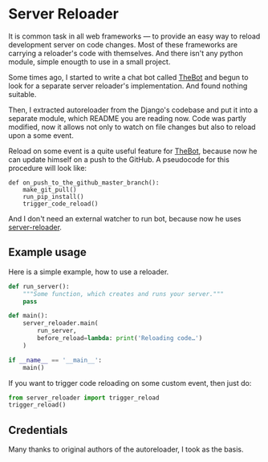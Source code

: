 Server Reloader
===============

It is common task in all web frameworks — to provide an easy way to reload development
server on code changes. Most of these frameworks are carrying a reloader's code with
themselves. And there isn't any python module, simple enougth to use in a small project.

Some times ago, I started to write a chat bot called [TheBot][] and begun to look for
a separate server reloader's implementation. And found nothing suitable.

Then, I extracted autoreloader from the Django's codebase and put it into a separate
module, which README you are reading now. Code was partly modified, now it allows
not only to watch on file changes but also to reload upon a some event.

Reload on some event is a quite useful feature for [TheBot][], because now he can update
himself on a push to the GitHub. A pseudocode for this procedure will look like:

    def on_push_to_the_github_master_branch():
        make_git_pull()
        run_pip_install()
        trigger_code_reload()

And I don't need an external watcher to run bot, because now he uses [server-reloader][].


Example usage
-------------

Here is a simple example, how to use a reloader.

```python
def run_server():
    """Some function, which creates and runs your server."""
    pass

def main():
    server_reloader.main(
        run_server,
        before_reload=lambda: print('Reloading code…')
    )

if __name__ == '__main__':
    main()
```


If you want to trigger code reloading on some custom event, then just do:

```python
from server_reloader import trigger_reload
trigger_reload()
```


Credentials
-----------

Many thanks to original authors of the autoreloader, I took as the basis.

[TheBot]: http://github.com/svetlyak40wt/thebot
[server-reloader]: http://github.com/svetlyak40wt/server-reloader
